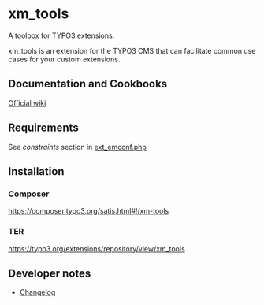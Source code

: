 # xm_tools
A toolbox for TYPO3 extensions.

xm_tools is an extension for the TYPO3 CMS that can facilitate common use cases for your custom extensions.

## Documentation and Cookbooks
[Official wiki](https://github.com/xima-media/xm_tools/wiki)

## Requirements
See *constraints* section in [ext_emconf.php](ext_emconf.php)

## Installation
### Composer
https://composer.typo3.org/satis.html#!/xm-tools

### TER
https://typo3.org/extensions/repository/view/xm_tools

## Developer notes
* [Changelog](Changelog.md)


